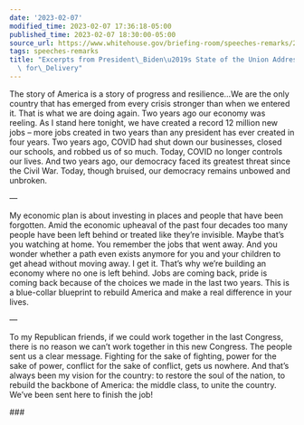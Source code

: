```yaml
---
date: '2023-02-07'
modified_time: 2023-02-07 17:36:18-05:00
published_time: 2023-02-07 18:30:00-05:00
source_url: https://www.whitehouse.gov/briefing-room/speeches-remarks/2023/02/07/excerpts-from-president-bidens-state-of-the-union-address-as-prepared-for-delivery-2/
tags: speeches-remarks
title: "Excerpts from President\_Biden\u2019s State of the Union Address as Prepared\
  \ for\_Delivery"
---
```

 
The story of America is a story of progress and resilience…We are the
only country that has emerged from every crisis stronger than when we
entered it. That is what we are doing again. Two years ago our economy
was reeling. As I stand here tonight, we have created a record 12
million new jobs – more jobs created in two years than any president has
ever created in four years. Two years ago, COVID had shut down our
businesses, closed our schools, and robbed us of so much. Today, COVID
no longer controls our lives. And two years ago, our democracy faced its
greatest threat since the Civil War. Today, though bruised, our
democracy remains unbowed and unbroken.

—

My economic plan is about investing in places and people that have been
forgotten. Amid the economic upheaval of the past four decades too many
people have been left behind or treated like they’re invisible. Maybe
that’s you watching at home. You remember the jobs that went away. And
you wonder whether a path even exists anymore for you and your children
to get ahead without moving away. I get it. That’s why we’re building an
economy where no one is left behind. Jobs are coming back, pride is
coming back because of the choices we made in the last two years. This
is a blue-collar blueprint to rebuild America and make a real difference
in your lives.

—

To my Republican friends, if we could work together in the last
Congress, there is no reason we can’t work together in this new
Congress. The people sent us a clear message. Fighting for the sake of
fighting, power for the sake of power, conflict for the sake of
conflict, gets us nowhere. And that’s always been my vision for the
country: to restore the soul of the nation, to rebuild the backbone of
America: the middle class, to unite the country. We’ve been sent here to
finish the job!

\###

